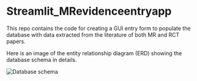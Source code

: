 # Streamlit_MRevidenceentryapp

This repo contains the code for creating a GUI entry form to populate the database with data extracted from the literature of both MR and RCT papers.

Here is an image of the entity relationship diagram (ERD) showing the database schema in details.

![Database schema]('./Databaseschema_BMI_BP.png')

